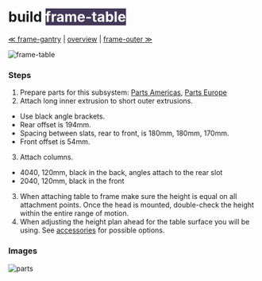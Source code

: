 build <span style="background-color:#443858;color:#ffffff"> frame-table </span>
============================

[≪ frame-gantry](build-frame-gantry) | [overview](assembly) | [frame-outer ≫](build-frame-outer)

![frame-table](http://farm9.staticflickr.com/8122/8694553215_dbda3b8470_z.jpg)


### Steps

1. Prepare parts for this subsystem: [Parts Americas](/lasersaur/bom-subsystems-usd), [Parts Europe](/lasersaur/bom-subsystems-eur)
2. Attach long inner extrusion to short outer extrusions.
  * Use black angle brackets.
  * Rear offset is 194mm.
  * Spacing between slats, rear to front, is 180mm, 180mm, 170mm.
  * Front offset is 54mm.
3. Attach columns.
  * 4040, 120mm, black in the back, angles attach to the rear slot
  * 2040, 120mm, black in the front
3. When attaching table to frame make sure the height is equal on all attachment points. Once the head is mounted, double-check the height within the entire range of motion.
4. When adjusting the height plan ahead for the table surface you will be using. See [accessories](accessories#surface) for possible options.


### Images

![parts](http://farm9.staticflickr.com/8098/8414209754_290a4fb0f6_z.jpg)

